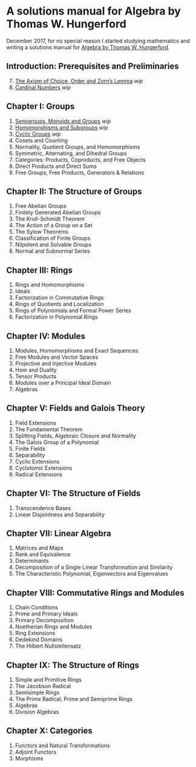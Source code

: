 # A solutions manual for Algebra by Thomas W. Hungerford
December 2017, for no special reason I started studying mathematics and writing
a solutions manual for
[Algebra by Thomas W. Hungerford](https://www.amazon.com/Algebra-Graduate-Texts-Mathematics-v/dp/0387905189).

## Introduction: Prerequisites and Preliminaries
7. [The Axiom of Choice, Order and Zorn’s Lemma](https://rawgit.com/9beach/hungerford-algebra-solutions/master/chap-0-7.html) _wip_
8. [Cardinal Numbers](https://rawgit.com/9beach/hungerford-algebra-solutions/master/chap-0-8.html) _wip_

## Chapter I: Groups
1. [Semigroups, Monoids and Groups](https://rawgit.com/9beach/hungerford-algebra-solutions/master/chap-1-1.html) _wip_
2. [Homomorphisms and Subgroups](https://rawgit.com/9beach/hungerford-algebra-solutions/master/chap-1-2.html) _wip_
3. [Cyclic Groups](https://rawgit.com/9beach/hungerford-algebra-solutions/master/chap-1-3.html) _wip_
4. Cosets and Counting
5. Normality, Quotient Groups, and Homomorphisms
6. Symmetric, Alternating, and Dihedral Groups
7. Categories: Products, Coproducts, and Free Objects
8. Direct Products and Direct Sums
9. Free Groups, Free Products, Generators & Relations

## Chapter II: The Structure of Groups
1. Free Abelian Groups
2. Finitely Generated Abelian Groups
3. The Krull-Schmidt Theorem
4. The Action of a Group on a Set
5. The Sylow Theorems
6. Classification of Finite Groups
7. Nilpotent and Solvable Groups
8. Normal and Subnormal Series

## Chapter III: Rings
1. Rings and Homomorphisms
2. Ideals
3. Factorization in Commutative Rings
4. Rings of Quotients and Localization
5. Rings of Polynomials and Formal Power Series
6. Factorization in Polynomial Rings

## Chapter IV: Modules
1. Modules, Homomorphisms and Exact Sequences
2. Free Modules and Vector Spaces
3. Projective and Injective Modules
4. Hom and Duality
5. Tensor Products
6. Modules over a Principal Ideal Domain
7. Algebras

## Chapter V: Fields and Galois Theory
1. Field Extensions
2. The Fundamental Theorem
3. Splitting Fields, Algebraic Closure and Normality
4. The Galois Group of a Polynomial
5. Finite Fields
6. Separability
7. Cyclic Extensions
8. Cyclotomic Extensions
9. Radical Extensions

## Chapter VI: The Structure of Fields
1. Transcendence Bases
2. Linear Disjointness and Separability

## Chapter VII: Linear Algebra
1. Matrices and Maps
2. Rank and Equivalence
3. Determinants
4. Decomposition of a Single Linear Transformation and Similarity
5. The Characteristic Polynomial, Eigenvectors and Eigenvalues

## Chapter VIII: Commutative Rings and Modules
1. Chain Conditions
2. Prime and Primary Ideals
3. Primary Decomposition
4. Noetherian Rings and Modules
5. Ring Extensions
6. Dedekind Domains
7. The Hilbert Nullstellensatz

## Chapter IX: The Structure of Rings
1. Simple and Primitive Rings
2. The Jacobson Radical
3. Semisimple Rings
4. The Prime Radical; Prime and Semiprime Rings
5. Algebras
6. Division Algebras

## Chapter X: Categories
1. Functors and Natural Transformations
2. Adjoint Functors
3. Morphisms
